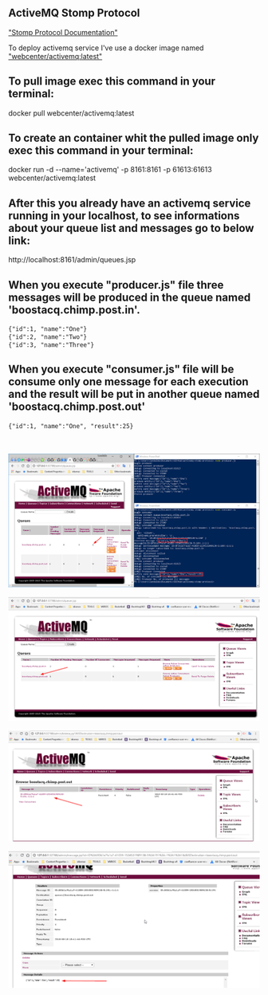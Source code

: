 ## ActiveMQ Stomp Protocol

["Stomp Protocol Documentation"](https://stomp.github.io/stomp-specification-1.2.html#UNSUBSCRIBE)

To deploy activemq service I've use a docker image named ["webcenter/activemq:latest"](https://hub.docker.com/r/webcenter/activemq/)


## To pull image exec this command in your terminal:
docker pull webcenter/activemq:latest

## To create an container whit the pulled image only exec this command in your terminal:
docker run -d --name='activemq' -p 8161:8161 -p 61613:61613 webcenter/activemq:latest

## After this you already have an activemq service running in your localhost, to see informations about your queue list and messages go to below link:
http://localhost:8161/admin/queues.jsp


## When you execute "producer.js" file three messages will be produced in the queue named 'boostacq.chimp.post.in'.

    {"id":1, "name":"One"}
    {"id":2, "name":"Two"}
    {"id":3, "name":"Three"}

## When you execute "consumer.js" file will be consume only one message for each execution and the result will be put in another queue named 'boostacq.chimp.post.out'

    {"id":1, "name":"One", "result":25}

<p align="center">
    <br><br>
    <img src="./img/2018-08-18 14_42_18-Windows PowerShell.png"/>
    <br><br>
    <img src="./img/2018-08-18 14_44_05-localhost _ Queues.png"/>
    <br><br>
    <img src="./img/2018-08-18 14_44_34-Windows PowerShell.png"/>
    <br><br>
    <img src="./img/2018-08-18 14_44_54-localhost _ Message ID_0f361e7fa1a7-41059-1534531989138-5_191_-1_1_1.png"/>
</p>